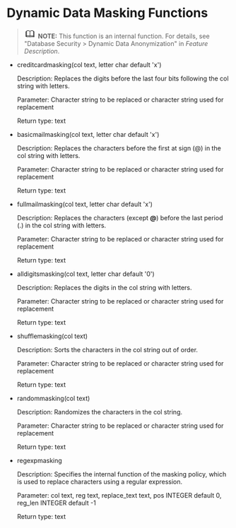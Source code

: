 # Dynamic Data Masking Functions<a name="EN-US_TOPIC_0000001151866048"></a>

>![](public_sys-resources/icon-note.gif) **NOTE:** 
>This function is an internal function. For details, see "Database Security \> Dynamic Data Anonymization" in  _Feature Description_.

-   creditcardmasking\(col text, letter char default 'x'\)

    Description: Replaces the digits before the last four bits following the col string with letters.

    Parameter: Character string to be replaced or character string used for replacement

    Return type: text

-   basicmailmasking\(col text, letter char default 'x'\)

    Description: Replaces the characters before the first at sign \(@\) in the col string with letters.

    Parameter: Character string to be replaced or character string used for replacement

    Return type: text

-   fullmailmasking\(col text, letter char default 'x'\)

    Description: Replaces the characters \(except  **@**\) before the last period \(.\) in the col string with letters.

    Parameter: Character string to be replaced or character string used for replacement

    Return type: text

-   alldigitsmasking\(col text, letter char default '0'\)

    Description: Replaces the digits in the col string with letters.

    Parameter: Character string to be replaced or character string used for replacement

    Return type: text

-   shufflemasking\(col text\)

    Description: Sorts the characters in the col string out of order.

    Parameter: Character string to be replaced or character string used for replacement

    Return type: text

-   randommasking\(col text\)

    Description: Randomizes the characters in the col string.

    Parameter: Character string to be replaced or character string used for replacement

    Return type: text

- regexpmasking

  Description: Specifies the internal function of the masking policy, which is used to replace characters using a regular expression.

  Parameter: col text, reg text, replace\_text text, pos INTEGER default 0, reg\_len INTEGER default -1

  Return type: text
